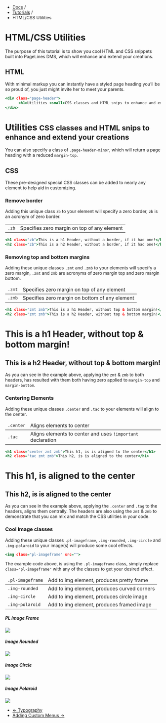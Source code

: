 <div class="row-fluid">
      <div class="span12">
            <ul class="breadcrumb">
                  <li><a href="http://docs.pagelines.com/">Docs</a> <span class="divider">/</span></li>
                  <li><a href="http://docs.pagelines.com/tutorials">Tutorials</a> <span class="divider">/</span></li>
                  <li class="active">HTML/CSS Utilities</li>
            </ul>
      </div>
</div>

# HTML/CSS Utilities #

The purpose of this tutorial is to show you cool HTML and CSS snippets built into PageLines DMS, which will enhance and extend your creations.

## HTML ##

With minimal markup you can instantly have a styled page heading you’ll be so proud of, you just might invite her to meet your parents.

~~~ .html
<div class="page-header">
      <h1>Utilities <small>CSS classes and HTML snips to enhance and extend your creations</small></h1>
</div>
~~~

<div class="docs-example">
	<div class="page-header">
		<h1>Utilities <small>CSS classes and HTML snips to enhance and extend your creations</small></h1>
	</div>
</div>

You can also specify a class of `.page-header-minor`, which will return a page heading with a reduced `margin-top`.

## CSS ##

These pre-designed special CSS classes can be added to nearly any element to help aid in customizing.

### Remove border ####

Adding this unique class `zb` to your element will specify a zero border, `zb` is an acronym of zero border.

<table class="table mid table-bordered table-striped">
      <tbody>
            <tr>
                  <td class="span2 center"><code>.zb</code></td>
                  <td>Specifies zero margin on top of any element</td>
            </tr>
      </tbody>
</table>

~~~ .html
<h1 class="zb">This is a h1 Header, without a border, if it had one!</h1>
<h2 class="zb">This is a h2 Header, without a border, if it had one!</h1>
~~~

### Removing top and bottom margins ###

Adding these unique classes `.zmt` and `.zmb` to your elements will specify a zero margin, `.zmt` and `zmb` are acronyms of zero margin top and zero margin bottom.

<table class="table mid table-bordered table-striped">
      <thead>
            <tr>
                  <td class="span2 center"><code>.zmt</code></td>
                  <td>Specifies zero margin on top of any element</td>
            </tr>
      </thead>
      <tbody>
            <tr>
                  <td class="center"><code>.zmb</code></td>
                  <td>Specifies zero margin on bottom of any element</td>
            </tr>
      </tbody>
</table>

~~~ .html
<h1 class="zmt zmb">This is a h1 Header, without top & bottom margin!</h1>
<h2 class="zmt zmb">This is a h2 Header, without top & bottom margin!</h1>
~~~

<div class="docs-example">
      <h1 class="zmt zmb zb">This is a h1 Header, without top & bottom margin!</h1>
      <h2 class="zmt zmb zb">This is a h2 Header, without top & bottom margin!</h1>
</div>

As you can see in the example above, applying the `zmt` & `zmb` to both headers, has resulted with them both having zero applied to `margin-top` and `margin-bottom`.

### Centering Elements ###

Adding these unique classes `.center` and `.tac` to your elements will align to the center.

<table class="table mid table-bordered table-striped">
      <thead>
            <tr>
                  <td class="center"><code>.center</code></td>
                  <td>Aligns elements to center</td>
            </tr>
      </thead>
      <tbody>
            <tr>
                  <td class="center"><code>.tac</code></td>
                  <td>Aligns elements to center and uses <code>!important</code> declaration</td>
            </tr>
      </tbody>
</table>

~~~ .html
<h1 class="center zmt zmb">This h1, is is aligned to the center</h1>
<h2 class="tac zmt zmb">This h2, is is aligned to the center</h1>
~~~

<div class="docs-example">
      <h1 class="center zmt zmb">This h1, is aligned to the center</h1>
      <h2 class="tac zmt zmb">This h2, is is aligned to the center</h2>
</div>

As you can see in the example above, applying the `.center` and `.tag` to the headers, aligns them centrally. The headers are also using the `zmt` & `zmb` to demonstrate that you can mix and match the CSS utilities in your code.

### Cool Image classes ###

Adding these unique classes `.pl-imageframe`, `.img-rounded`, `.img-circle` and `.img-polaroid` to your image(s) will produce some cool effects.

~~~ .html
<img class="pl-imageframe" src="">
~~~

The example code above, is using the `.pl-imageframe` class, simply replace `class="pl-imageframe"` with any of the classes to get your desired effect.

<table class="table mid table-bordered table-striped">
      <thead>
            <tr>
                  <td class="center"><code>.pl-imageframe</code></td>
                  <td>Add to img element, produces pretty frame</td>
            </tr>
      </thead>
      <tbody>
            <tr>
                  <td class="center"><code>.img-rounded</code></td>
                  <td>Add to img element, produces curved corners</td>
            </tr>
            <tr>
                  <td class="center"><code>.img-circle</code></td>
                  <td>Add to img element, produces circle image</td>
            </tr>
            <tr>
                  <td class="center"><code>.img-polaroid</code></td>
                  <td>Add to img element, produces framed image</td>
            </tr>
      </tbody>
</table>

<div class="row-fluid">
      <div class="span3">
            <h5>PL Image Frame</h5>
            <div class="docs-example">
                  <img class="pl-imageframe colorbox-1845" src="http://netdna.pagelines.me/wp-content/blogs.dir/686/files/2012/10/pagelines.jpg?v=1371676907">
            </div>
      </div>
      <div class="span3">
            <h5>Image Rounded</h5>
            <div class="docs-example">
            <img class="img-rounded colorbox-1845" src="http://netdna.pagelines.me/wp-content/blogs.dir/686/files/2012/10/pagelines.jpg?v=1371676907">
            </div>
      </div>
      <div class="span3">
            <h5>Image Circle</h5>
            <div class="docs-example">
            <img class="img-circle colorbox-1845" src="http://netdna.pagelines.me/wp-content/blogs.dir/686/files/2012/10/pagelines.jpg?v=1371676907">
            </div>
      </div>
      <div class="span3">
            <h5>Image Polaroid</h5>
            <div class="docs-example">
            <img class="img-polaroid colorbox-1845" src="http://netdna.pagelines.me/wp-content/blogs.dir/686/files/2012/10/pagelines.jpg?v=1371676907">
            </div>
      </div>
</div>

<div class="row-fluid">
	<div class="span12">
		<ul class="pager">
			<li class="pull-left"><a href="http://docs.pagelines.com/tutorials/typography">&larr; Typography</a></li>
  			<li class="pull-right"><a href="http://docs.pagelines.com/tutorials/adding-custom-menus">Adding Custom Menus &rarr;</a></li>
		</ul>
	</div>
</div>





